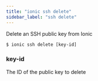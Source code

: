 ```yaml
---
title: "ionic ssh delete"
sidebar_label: "ssh delete"
---
```





Delete an SSH public key from Ionic

```shell
$ ionic ssh delete [key-id]
```



### key-id
The ID of the public key to delete


